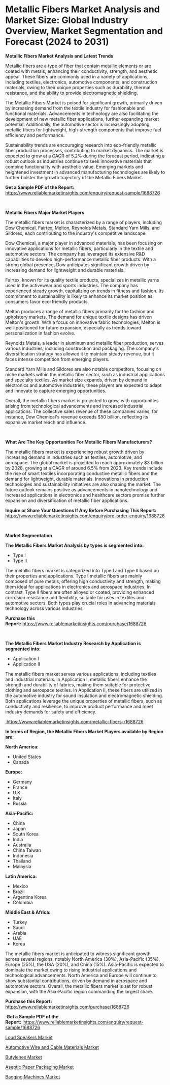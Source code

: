 <p><h1>Metallic Fibers Market Analysis and Market Size: Global Industry Overview, Market Segmentation and Forecast (2024 to 2031)</h1></p><p><strong>Metallic Fibers Market Analysis and Latest Trends</strong></p>
<p><p>Metallic fibers are a type of fiber that contain metallic elements or are coated with metals, enhancing their conductivity, strength, and aesthetic appeal. These fibers are commonly used in a variety of applications, including textiles, electronics, automotive components, and construction materials, owing to their unique properties such as durability, thermal resistance, and the ability to provide electromagnetic shielding.</p><p>The Metallic Fibers Market is poised for significant growth, primarily driven by increasing demand from the textile industry for fashionable and functional materials. Advancements in technology are also facilitating the development of new metallic fiber applications, further expanding market potential. Additionally, the automotive sector is increasingly adopting metallic fibers for lightweight, high-strength components that improve fuel efficiency and performance.</p><p>Sustainability trends are encouraging research into eco-friendly metallic fiber production processes, contributing to market dynamics. The market is expected to grow at a CAGR of 5.2% during the forecast period, indicating a robust outlook as industries continue to seek innovative materials that combine functionality with aesthetic value. Emerging markets and heightened investment in advanced manufacturing technologies are likely to further bolster the growth trajectory of the Metallic Fibers Market.</p></p>
<p><strong>Get a Sample PDF of the Report:&nbsp;</strong> <a href="https://www.reliablemarketinsights.com/enquiry/request-sample/1688726?utm_campaign=1733&utm_medium=2&utm_source=Github&utm_content=ia&utm_term=17102024&utm_id=metallic-fibers">https://www.reliablemarketinsights.com/enquiry/request-sample/1688726</a></p>
<p>&nbsp;</p>
<p><strong>Metallic Fibers Major Market Players</strong></p>
<p><p>The metallic fibers market is characterized by a range of players, including Dow Chemical, Fairtex, Melton, Reynolds Metals, Standard Yarn Mills, and Sildorex, each contributing to the industry's competitive landscape. </p><p>Dow Chemical, a major player in advanced materials, has been focusing on innovative applications for metallic fibers, particularly in the textile and automotive sectors. The company has leveraged its extensive R&D capabilities to develop high-performance metallic fiber products. With a strong global presence, Dow anticipates significant growth driven by increasing demand for lightweight and durable materials.</p><p>Fairtex, known for its quality textile products, specializes in metallic yarns used in the activewear and sports industries. The company has experienced steady growth, capitalizing on trends in fitness and fashion. Its commitment to sustainability is likely to enhance its market position as consumers favor eco-friendly products.</p><p>Melton produces a range of metallic fibers primarily for the fashion and upholstery markets. The demand for unique textile designs has driven Melton's growth. With a focus on innovative fabric technologies, Melton is well-positioned for future expansion, especially as trends toward personalization in fashion evolve.</p><p>Reynolds Metals, a leader in aluminum and metallic fiber production, serves various industries, including construction and packaging. The company's diversification strategy has allowed it to maintain steady revenue, but it faces intense competition from emerging players.</p><p>Standard Yarn Mills and Sildorex are also notable competitors, focusing on niche markets within the metallic fiber sector, such as industrial applications and specialty textiles. As market size expands, driven by demand in electronics and automotive industries, these players are expected to adapt and innovate to capture emerging opportunities.</p><p>Overall, the metallic fibers market is projected to grow, with opportunities arising from technological advancements and increased industrial applications. The collective sales revenue of these companies varies; for instance, Dow Chemical's revenue exceeds $50 billion, reflecting its expansive market reach and influence.</p></p>
<p>&nbsp;</p>
<p><strong>What Are The Key Opportunities For Metallic Fibers Manufacturers?</strong></p>
<p><p>The metallic fibers market is experiencing robust growth driven by increasing demand in industries such as textiles, automotive, and aerospace. The global market is projected to reach approximately $3 billion by 2028, growing at a CAGR of around 6.5% from 2023. Key trends include the rise of smart textiles incorporating conductive metallic fibers and the demand for lightweight, durable materials. Innovations in production technologies and sustainability initiatives are also shaping the market. The future outlook remains positive as advancements in nanotechnology and increased applications in electronics and healthcare sectors promise further expansion and diversification of metallic fiber applications.</p></p>
<p><strong>Inquire or Share Your Questions If Any Before Purchasing This Report:</strong> <a href="https://www.reliablemarketinsights.com/enquiry/pre-order-enquiry/1688726?utm_campaign=1733&utm_medium=2&utm_source=Github&utm_content=ia&utm_term=17102024&utm_id=metallic-fibers">https://www.reliablemarketinsights.com/enquiry/pre-order-enquiry/1688726</a></p>
<p>&nbsp;</p>
<p><strong>Market Segmentation</strong></p>
<p><strong>The Metallic Fibers Market Analysis by types is segmented into:</strong></p>
<p><ul><li>Type I</li><li>Type II</li></ul></p>
<p><p>The metallic fibers market is categorized into Type I and Type II based on their properties and applications. Type I metallic fibers are mainly composed of pure metals, offering high conductivity and strength, making them ideal for applications in electronics and aerospace industries. In contrast, Type II fibers are often alloyed or coated, providing enhanced corrosion resistance and flexibility, suitable for uses in textiles and automotive sectors. Both types play crucial roles in advancing materials technology across various industries.</p></p>
<p><strong>Purchase this Report:&nbsp;</strong><a href="https://www.reliablemarketinsights.com/purchase/1688726?utm_campaign=1733&utm_medium=2&utm_source=Github&utm_content=ia&utm_term=17102024&utm_id=metallic-fibers">https://www.reliablemarketinsights.com/purchase/1688726</a></p>
<p>&nbsp;</p>
<p><strong>The Metallic Fibers Market Industry Research by Application is segmented into:</strong></p>
<p><ul><li>Application I</li><li>Application II</li></ul></p>
<p><p>The metallic fibers market serves various applications, including textiles and industrial materials. In Application I, metallic fibers enhance the strength and durability of fabrics, making them suitable for protective clothing and aerospace textiles. In Application II, these fibers are utilized in the automotive industry for sound insulation and electromagnetic shielding. Both applications leverage the unique properties of metallic fibers, such as conductivity and resilience, to improve product performance and meet industry demands for safety and efficiency.</p></p>
<p><a href="https://www.reliablemarketinsights.com/metallic-fibers-r1688726?utm_campaign=1733&utm_medium=2&utm_source=Github&utm_content=ia&utm_term=17102024&utm_id=metallic-fibers">&nbsp;https://www.reliablemarketinsights.com/metallic-fibers-r1688726</a></p>
<p><strong>In terms of Region, the Metallic Fibers Market Players available by Region are:</strong></p>
<p>
    <p> <strong> North America: </strong>
        <ul>
            <li>United States</li>
            <li>Canada</li>
        </ul>
        </p> 
    <p> <strong> Europe: </strong>
        <ul>
            <li>Germany</li>
            <li>France</li>
            <li>U.K.</li>
            <li>Italy</li>
            <li>Russia</li>
        </ul>
        </p> 
    <p> <strong> Asia-Pacific: </strong>
        <ul>
            <li>China</li>
            <li>Japan</li>
            <li>South Korea</li>
            <li>India</li>
            <li>Australia</li>
            <li>China Taiwan</li>
            <li>Indonesia</li>
            <li>Thailand</li>
            <li>Malaysia</li>
        </ul>
        </p> 
    <p> <strong> Latin America: </strong>
        <ul>
            <li>Mexico</li>
            <li>Brazil</li>
            <li>Argentina Korea</li>
            <li>Colombia</li>
        </ul>
        </p> 
    <p> <strong> Middle East & Africa: </strong>
        <ul>
            <li>Turkey</li>
            <li>Saudi</li>
            <li>Arabia</li>
            <li>UAE</li>
            <li>Korea</li>
        </ul>
    </p>
    </p>
<p><p>The metallic fibers market is anticipated to witness significant growth across several regions, notably North America (30%), Asia-Pacific (35%), Europe (25%), the USA (20%), and China (15%). Asia-Pacific is expected to dominate the market owing to rising industrial applications and technological advancements. North America and Europe will continue to show substantial contributions, driven by demand in aerospace and automotive sectors. Overall, the metallic fibers market is set for robust expansion, with the Asia-Pacific region commanding the largest share.</p></p>
<p><strong>Purchase this Report: </strong><a href="https://www.reliablemarketinsights.com/purchase/1688726?utm_campaign=1733&utm_medium=2&utm_source=Github&utm_content=ia&utm_term=17102024&utm_id=metallic-fibers">https://www.reliablemarketinsights.com/purchase/1688726</a></p>
<p>&nbsp;<strong>Get a Sample PDF of the Report:&nbsp;&nbsp;</strong><a href="https://www.reliablemarketinsights.com/enquiry/request-sample/1688726?utm_campaign=1733&utm_medium=2&utm_source=Github&utm_content=ia&utm_term=17102024&utm_id=metallic-fibers">https://www.reliablemarketinsights.com/enquiry/request-sample/1688726</a></p>
<p><strong></strong></p>
<p><p><a href="https://issuu.com/reportprime-2/docs/loud-speakers-market-size-2030.pptx_91912f52f6dbb0?utm_campaign=1733&utm_medium=2&utm_source=Github&utm_content=ia&utm_term=17102024&utm_id=metallic-fibers">Loud Speakers Market</a></p><p><a href="https://www.linkedin.com/pulse/automotive-wire-cable-materials-industry-sector-market-dynamics-dxhgf?utm_campaign=1733&utm_medium=2&utm_source=Github&utm_content=ia&utm_term=17102024&utm_id=metallic-fibers">Automotive Wire and Cable Materials Market</a></p><p><a href="https://github.com/WashimHussain441/Market-Research-Report-List-1/blob/main/butylenes-market.md?utm_campaign=1733&utm_medium=2&utm_source=Github&utm_content=ia&utm_term=17102024&utm_id=metallic-fibers">Butylenes Market</a></p><p><a href="https://www.linkedin.com/pulse/aseptic-paper-packaging-market-revolution-2024-2031-trends-7bkmf?utm_campaign=1733&utm_medium=2&utm_source=Github&utm_content=ia&utm_term=17102024&utm_id=metallic-fibers">Aseptic Paper Packaging Market</a></p><p><a href="https://www.linkedin.com/pulse/global-bagging-machines-market-forecast-2024-2031-trends-sdpxf?utm_campaign=1733&utm_medium=2&utm_source=Github&utm_content=ia&utm_term=17102024&utm_id=metallic-fibers">Bagging Machines Market</a></p></p>